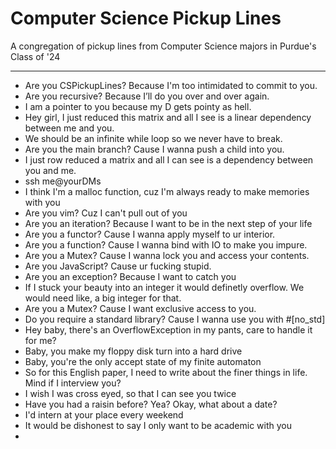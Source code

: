 # Computer Science Pickup Lines
A congregation of pickup lines from Computer Science majors in Purdue's Class of '24

-----

- Are you CSPickupLines? Because I'm too intimidated to commit to you.
- Are you recursive? Because I’ll do you over and over again.
- I am a pointer to you because my D gets pointy as hell.
- Hey girl, I just reduced this matrix and all I see is a linear dependency between me and you.
- We should be an infinite while loop so we never have to break.
- Are you the main branch? Cause I wanna push a child into you.
- I just row reduced a matrix and all I can see is a dependency between you and me.
- ssh me@yourDMs
- I think I'm a malloc function, cuz I'm always ready to make memories with you
- Are you vim? Cuz I can't pull out of you
- Are you an iteration? Because I want to be in the next step of your life
- Are you a functor? Cause I wanna apply myself to ur interior.
- Are you a function? Cause I wanna bind with IO to make you impure.
- Are you a Mutex? Cause I wanna lock you and access your contents.
- Are you JavaScript? Cause ur fucking stupid.
- Are you an exception? Because I want to catch you
- If I stuck your beauty into an integer it would definetly overflow. We would need like, a big integer for that.
- Are you a Mutex? Cause I want exclusive access to you.
- Do you require a standard library? Cause I wanna use you with #[no_std]
- Hey baby, there's an OverflowException in my pants, care to handle it for me?
- Baby, you make my floppy disk turn into a hard drive
- Baby, you're the only accept state of my finite automaton
- So for this English paper, I need to write about the finer things in life. Mind if I interview you?
- I wish I was cross eyed, so that I can see you twice
- Have you had a raisin before? Yea? Okay, what about a date?
- I'd intern at your place every weekend
- It would be dishonest to say I only want to be academic with you
- 
